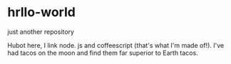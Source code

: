 # hrllo-world
just another repository

Hubot here, I link node. js and coffeescript (that's what I'm made of!).
I've had tacos on the moon and find them far superior to Earth tacos.
